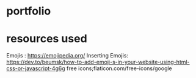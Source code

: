 # portfolio

# resources used
Emojis : https://emojipedia.org/
Inserting Emojis: https://dev.to/beumsk/how-to-add-emoji-s-in-your-website-using-html-css-or-javascript-4g6g
free icons;flaticon.com/free-icons/google
